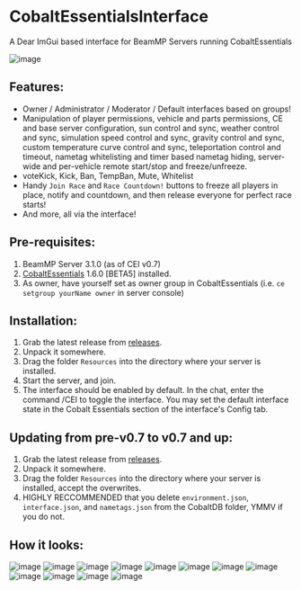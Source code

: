 # CobaltEssentialsInterface
A Dear ImGui based interface for BeamMP Servers running CobaltEssentials

![image](https://user-images.githubusercontent.com/49531350/198840124-8ed08ef6-7193-42ea-a3b5-54b3adcc4957.png)

## Features:

* Owner / Administrator / Moderator / Default interfaces based on groups!
* Manipulation of player permissions, vehicle and parts permissions, CE and base server configuration, sun control and sync, weather control and sync, simulation speed control and sync, gravity control and sync, custom temperature curve control and sync, teleportation control and timeout, nametag whitelisting and timer based nametag hiding, server-wide and per-vehicle remote start/stop and freeze/unfreeze.
* voteKick, Kick, Ban, TempBan, Mute, Whitelist
* Handy `Join Race` and `Race Countdown!` buttons to freeze all players in place, notify and countdown, and then release everyone for perfect race starts!
* And more, all via the interface!

## Pre-requisites:

1. BeamMP Server 3.1.0 (as of CEI v0.7)
2. [CobaltEssentials](https://github.com/prestonelam2003/CobaltEssentials) 1.6.0 [BETA5] installed.
3. As owner, have yourself set as owner group in CobaltEssentials (i.e. `ce setgroup yourName owner` in server console)

## Installation:

1. Grab the latest release from [releases](https://github.com/StanleyDudek/CobaltEssentialsInterface/releases).
2. Unpack it somewhere.
3. Drag the folder `Resources` into the directory where your server is installed.
4. Start the server, and join.
5. The interface should be enabled by default. In the chat, enter the command /CEI to toggle the interface. You may set the default interface state in the Cobalt Essentials section of the interface's Config tab.

## Updating from pre-v0.7 to v0.7 and up:

1. Grab the latest release from [releases](https://github.com/StanleyDudek/CobaltEssentialsInterface/releases).
2. Unpack it somewhere.
3. Drag the folder `Resources` into the directory where your server is installed, accept the overwrites.
4. HIGHLY RECCOMMENDED that you delete `environment.json`, `interface.json`, and `nametags.json` from the CobaltDB folder, YMMV if you do not.

## How it looks:

![image](https://user-images.githubusercontent.com/49531350/198840298-9c8051d2-2af8-4c09-9510-7b38681c0a12.png)
![image](https://user-images.githubusercontent.com/49531350/198840314-2020dd72-8167-418a-8690-ea62d573f0d9.png)
![image](https://user-images.githubusercontent.com/49531350/198840327-046de3d6-88a1-48da-9e94-401a11204f66.png)
![image](https://user-images.githubusercontent.com/49531350/198840338-05652513-452d-446a-a579-dd1d2be9e379.png)
![image](https://user-images.githubusercontent.com/49531350/198840354-f2447b2e-1a2b-45eb-a129-8c6c6530c772.png)
![image](https://user-images.githubusercontent.com/49531350/198840369-ad1ad214-5cb5-4b3d-aab7-20c6ef39c743.png)
![image](https://user-images.githubusercontent.com/49531350/198840391-93c03f21-6f81-412e-a8e4-5da06ec9222d.png)
![image](https://user-images.githubusercontent.com/49531350/198840408-e6bb4bfa-b49d-489d-b4af-169e54ab17b1.png)
![image](https://user-images.githubusercontent.com/49531350/198840423-6c86d513-a0a9-4850-9b02-ea43ef4a0396.png)
![image](https://user-images.githubusercontent.com/49531350/198840433-92d40023-0908-4074-aadf-4e07735e871a.png)
![image](https://user-images.githubusercontent.com/49531350/198840445-cbff3513-6d94-4413-bc42-ac392af9060f.png)
![image](https://user-images.githubusercontent.com/49531350/198840453-95532b39-2048-40b1-904b-7ad2eda28394.png)


